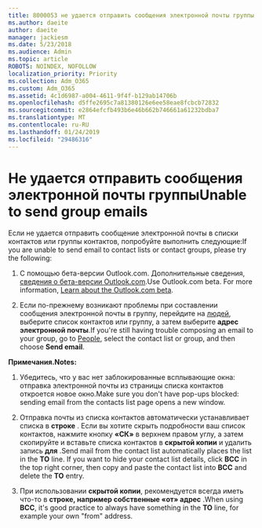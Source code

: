```yaml
---
title: 8000053 не удается отправить сообщения электронной почты группы
ms.author: daeite
author: daeite
manager: jackiesm
ms.date: 5/23/2018
ms.audience: Admin
ms.topic: article
ROBOTS: NOINDEX, NOFOLLOW
localization_priority: Priority
ms.collection: Adm_O365
ms.custom: Adm_O365
ms.assetid: 4c1d6987-a004-4611-9f4f-b129ab14706b
ms.openlocfilehash: d5ffe2695c7a81380126e6ee58eae8fcbcb72832
ms.sourcegitcommit: e2864efcfb493b6e46b662b746661a61232bdba7
ms.translationtype: MT
ms.contentlocale: ru-RU
ms.lasthandoff: 01/24/2019
ms.locfileid: "29486316"
---
```

# <a name="unable-to-send-group-emails"></a><span data-ttu-id="521f7-102">Не удается отправить сообщения электронной почты группы</span><span class="sxs-lookup"><span data-stu-id="521f7-102">Unable to send group emails</span></span>

<span data-ttu-id="521f7-103">Если не удается отправить сообщение электронной почты в списки контактов или группы контактов, попробуйте выполнить следующие:</span><span class="sxs-lookup"><span data-stu-id="521f7-103">If you are unable to send email to contact lists or contact groups, please try the following:</span></span>
  
1. <span data-ttu-id="521f7-p101">С помощью бета-версии Outlook.com. Дополнительные сведения, [сведения о бета-версии Outlook.com](https://support.office.com/article/e2261c7f-d413-4084-8f22-21282f42d8cf).</span><span class="sxs-lookup"><span data-stu-id="521f7-p101">Use Outlook.com beta. For more information, [Learn about the Outlook.com beta](https://support.office.com/article/e2261c7f-d413-4084-8f22-21282f42d8cf).</span></span>
    
2. <span data-ttu-id="521f7-106">Если по-прежнему возникают проблемы при составлении сообщения электронной почты в группу, перейдите на [людей](https://outlook.live.com/people/), выберите список контактов или группу, а затем выберите **адрес электронной почты**.</span><span class="sxs-lookup"><span data-stu-id="521f7-106">If you're still having trouble composing an email to your group, go to [People](https://outlook.live.com/people/), select the contact list or group, and then choose **Send email**.</span></span>
    
 <span data-ttu-id="521f7-107">**Примечания.**</span><span class="sxs-lookup"><span data-stu-id="521f7-107">**Notes:**</span></span>
  
1. <span data-ttu-id="521f7-108">Убедитесь, что у вас нет заблокированные всплывающие окна: отправка электронной почты из страницы списка контактов откроется новое окно.</span><span class="sxs-lookup"><span data-stu-id="521f7-108">Make sure you don't have pop-ups blocked: sending email from the contacts list page opens a new window.</span></span>
    
2. <span data-ttu-id="521f7-p102">Отправка почты из списка контактов автоматически устанавливает списка в **строке** . Если вы хотите скрыть подробности ваш список контактов, нажмите кнопку **«СК»** в верхнем правом углу, а затем скопируйте и вставьте списка контактов в **скрытой копии** и удалить запись **для** .</span><span class="sxs-lookup"><span data-stu-id="521f7-p102">Send mail from the contact list automatically places the list in the **TO** line. If you want to hide your contact list details, click **BCC** in the top right corner, then copy and paste the contact list into **BCC** and delete the **TO** entry.</span></span> 
    
3. <span data-ttu-id="521f7-111">При использовании **скрытой копии**, рекомендуется всегда иметь что-то в **строке, например собственные «от» адрес** .</span><span class="sxs-lookup"><span data-stu-id="521f7-111">When using **BCC**, it's good practice to always have something in the **TO** line, for example your own "from" address.</span></span> 
    

